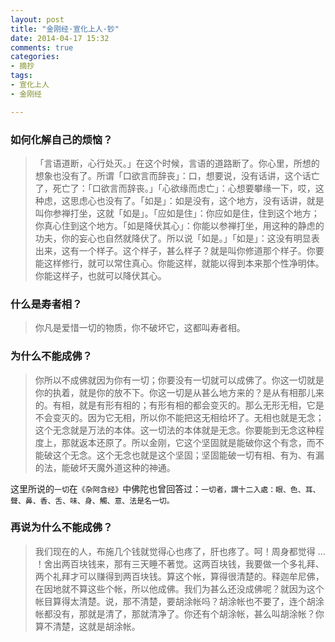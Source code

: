 ```yaml
---
layout: post
title: "金刚经·宣化上人·钞"
date: 2014-04-17 15:32
comments: true
categories:
- 摘抄
tags:
- 宣化上人
- 金刚经

---
```



### 如何化解自己的烦恼？

> 「言语道断，心行处灭。」在这个时候，言语的道路断了。你心里，所想的想象也没有了。所谓「口欲言而辞丧」：口，想要说，没有话讲，这个话亡了，死亡了：「口欲言而辞丧。」「心欲缘而虑亡」：心想要攀缘一下，哎，这种虑，这思虑心也没有了。「如是」：如是没有，这个地方，没有话讲，就是叫你参禅打坐，这就「如是」。「应如是住」：你应如是住，住到这个地方；你真心住到这个地方。「如是降伏其心」：你能以参禅打坐，用这种的静虑的功夫，你的妄心也自然就降伏了。所以说「如是。」「如是」：这没有明显表出来，这有一个样子。这个样子，甚么样子？就是叫你修道那个样子。你要能这样修行，就可以常住真心。你能这样，就能以得到本来那个性净明体。你能这样子，也就可以降伏其心。


### 什么是寿者相？

> 你凡是爱惜一切的物质，你不破坏它，这都叫寿者相。


### 为什么不能成佛？

> 你所以不成佛就因为你有一切；你要没有一切就可以成佛了。你这一切就是你的执着，就是你的放不下。你这一切是从甚么地方来的？是从有相那儿来的。有相，就是有形有相的；有形有相的都会变灭的。那么无形无相，它是不会变灭的。因为它无相，所以你不能把这无相给坏了。无相也就是无念；这个无念就是万法的本体。这一切法的本体就是无念。你要能到无念这种程度上，那就返本还原了。所以金刚，它这个坚固就是能破你这个有念，而不能破这个无念。这个无念也就是这个坚固；坚固能破一切有相、有为、有漏的法，能破坏天魔外道这种的神通。

这里所说的`一切`在`《杂阿含经》`中佛陀也曾回答过：`一切者，謂十二入處：眼、色、耳、聲、鼻、香、舌、味、身、觸、意、法是名一切。`


### 再说为什么不能成佛？

> 我们现在的人，布施几个钱就觉得心也疼了，肝也疼了。呵！周身都觉得 … ！舍出两百块钱来，那有三天睡不著觉。这两百块钱，我要做一个多礼拜、两个礼拜才可以赚得到两百块钱。算这个帐，算得很清楚的。释迦牟尼佛，在因地就不算这些个帐，所以他成佛。我们为甚么还没成佛呢？就因为这个帐目算得太清楚。说，那不清楚，要胡涂帐吗？胡涂帐也不要了，连个胡涂帐都没有，那就是清了，那就清净了。你还有个胡涂帐，甚么叫胡涂帐？你算不清楚，这就是胡涂帐。

